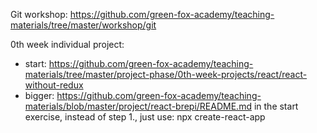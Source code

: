 Git workshop:
https://github.com/green-fox-academy/teaching-materials/tree/master/workshop/git

0th week individual project:
- start: https://github.com/green-fox-academy/teaching-materials/tree/master/project-phase/0th-week-projects/react/react-without-redux
- bigger: https://github.com/green-fox-academy/teaching-materials/blob/master/project/react-brepi/README.md
in the start exercise, instead of step 1., just use:
npx create-react-app <the name of your app>